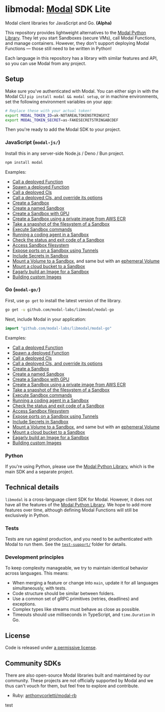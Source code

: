 # libmodal: [Modal](https://modal.com) SDK Lite

Modal client libraries for JavaScript and Go. **(Alpha)**

This repository provides lightweight alternatives to the [Modal Python Library](https://github.com/modal-labs/modal-client). They let you start Sandboxes (secure VMs), call Modal Functions, and manage containers. However, they don't support deploying Modal Functions — those still need to be written in Python!

Each language in this repository has a library with similar features and API, so you can use Modal from any project.

## Setup

Make sure you've authenticated with Modal. You can either sign in with the Modal CLI `pip install modal && modal setup`, or in machine environments, set the following environment variables on your app:

```bash
# Replace these with your actual token!
export MODAL_TOKEN_ID=ak-NOTAREALTOKENSTRINGXYZ
export MODAL_TOKEN_SECRET=as-FAKESECRETSTRINGABCDEF
```

Then you're ready to add the Modal SDK to your project.

### JavaScript (`modal-js/`)

Install this in any server-side Node.js / Deno / Bun project.

```bash
npm install modal
```

Examples:

- [Call a deployed Function](./modal-js/examples/function-call.ts)
- [Spawn a deployed Function](./modal-js/examples/function-spawn.ts)
- [Call a deployed Cls](./modal-js/examples/cls-call.ts)
- [Call a deployed Cls, and override its options](./modal-js/examples/cls-call-with-options.ts)
- [Create a Sandbox](./modal-js/examples/sandbox.ts)
- [Create a named Sandbox](./modal-js/examples/sandbox-named.ts)
- [Create a Sandbox with GPU](./modal-js/examples/sandbox-gpu.ts)
- [Create a Sandbox using a private image from AWS ECR](./modal-js/examples/sandbox-private-image.ts)
- [Take a snapshot of the filesystem of a Sandbox](./modal-js/examples/sandbox-filesystem-snapshot.ts)
- [Execute Sandbox commands](./modal-js/examples/sandbox-exec.ts)
- [Running a coding agent in a Sandbox](./modal-js/examples/sandbox-agent.ts)
- [Check the status and exit code of a Sandbox](./modal-js/examples/sandbox-poll.ts)
- [Access Sandbox filesystem](./modal-js/examples/sandbox-filesystem.ts)
- [Expose ports on a Sandbox using Tunnels](./modal-js/examples/sandbox-tunnels.ts)
- [Include Secrets in Sandbox](./modal-js/examples/sandbox-secrets.ts)
- [Mount a Volume to a Sandbox](./modal-js/examples/sandbox-volume.ts), and same but with an [ephemeral Volume](./modal-js/examples/sandbox-volume-ephemeral.ts)
- [Mount a cloud bucket to a Sandbox](./modal-js/examples/sandbox-cloud-bucket.ts)
- [Eagarly build an Image for a Sandbox](./modal-js/examples/sandbox-prewarm.ts)
- [Building custom Images](./modal-js/examples/image-building.ts)

### Go (`modal-go/`)

First, use `go get` to install the latest version of the library.

```bash
go get -u github.com/modal-labs/libmodal/modal-go
```

Next, include Modal in your application:

```go
import "github.com/modal-labs/libmodal/modal-go"
```

Examples:

- [Call a deployed Function](./modal-go/examples/function-call/main.go)
- [Spawn a deployed Function](./modal-go/examples/function-spawn/main.go)
- [Call a deployed Cls](./modal-go/examples/cls-call/main.go)
- [Call a deployed Cls, and override its options](./modal-go/examples/cls-call-with-options/main.go)
- [Create a Sandbox](./modal-go/examples/sandbox/main.go)
- [Create a named Sandbox](./modal-go/examples/sandbox-named/main.go)
- [Create a Sandbox with GPU](./modal-go/examples/sandbox-gpu/main.go)
- [Create a Sandbox using a private image from AWS ECR](./modal-go/examples/sandbox-private-image/main.go)
- [Take a snapshot of the filesystem of a Sandbox](./modal-go/examples/sandbox-filesystem-snapshot/main.go)
- [Execute Sandbox commands](./modal-go/examples/sandbox-exec/main.go)
- [Running a coding agent in a Sandbox](./modal-go/examples/sandbox-agent/main.go)
- [Check the status and exit code of a Sandbox](./modal-go/examples/sandbox-poll/main.go)
- [Access Sandbox filesystem](./modal-go/examples/sandbox-filesystem/main.go)
- [Expose ports on a Sandbox using Tunnels](./modal-go/examples/sandbox-tunnels/main.go)
- [Include Secrets in Sandbox](./modal-go/examples/sandbox-secrets/main.go)
- [Mount a Volume to a Sandbox](./modal-go/examples/sandbox-volume/main.go), and same but with an [ephemeral Volume](./modal-go/examples/sandbox-volume-ephemeral/main.go)
- [Mount a cloud bucket to a Sandbox](./modal-go/examples/sandbox-cloud-bucket/main.go)
- [Eagarly build an Image for a Sandbox](./modal-go/examples/sandbox-prewarm/main.go)
- [Building custom Images](./modal-go/examples/image-building/main.go)

### Python

If you're using Python, please use the [Modal Python Library](https://github.com/modal-labs/modal-client), which is the main SDK and a separate project.

## Technical details

`libmodal` is a cross-language client SDK for Modal. However, it does not have all the features of the [Modal Python Library](https://github.com/modal-labs/modal-client). We hope to add more features over time, although defining Modal Functions will still be exclusively in Python.

### Tests

Tests are run against production, and you need to be authenticated with Modal to run them. See the [`test-support/`](./test-support) folder for details.

### Development principles

To keep complexity manageable, we try to maintain identical behavior across languages. This means:

- When merging a feature or change into `main`, update it for all languages simultaneously, with tests.
- Code structure should be similar between folders.
- Use a common set of gRPC primitives (retries, deadlines) and exceptions.
- Complex types like streams must behave as close as possible.
- Timeouts should use milliseconds in TypeScript, and `time.Duration` in Go.

## License

Code is released under [a permissive license](./LICENSE).

## Community SDKs

There are also open-source Modal libraries built and maintained by our community. These projects are not officially supported by Modal and we thus can't vouch for them, but feel free to explore and contribute.

- Ruby: [anthonycorletti/modal-rb](https://github.com/anthonycorletti/modal-rb)

test
